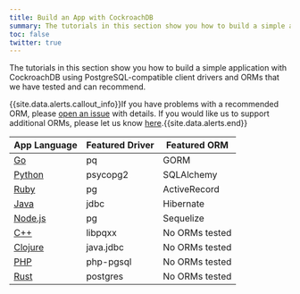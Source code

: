 ```yaml
---
title: Build an App with CockroachDB
summary: The tutorials in this section show you how to build a simple application with CockroachDB, using PostgreSQL-compatible client drivers and ORMs.
toc: false
twitter: true
---
```


The tutorials in this section show you how to build a simple application with CockroachDB using PostgreSQL-compatible client drivers and ORMs that we have tested and can recommend.

{{site.data.alerts.callout_info}}If you have problems with a recommended ORM, please <a href="https://github.com/cockroachdb/cockroach/issues/new">open an issue</a> with details. If you would like us to support additional ORMs, please let us know <a href="https://forum.cockroachlabs.com/t/orm-compatibility/49">here</a>.{{site.data.alerts.end}}

App Language | Featured Driver | Featured ORM
-------------|-----------------|-------------
[Go](build-a-go-app-with-cockroachdb.html) | pq | GORM
[Python](build-a-python-app-with-cockroachdb.html) | psycopg2 | SQLAlchemy
[Ruby](build-a-ruby-app-with-cockroachdb.html) | pg | ActiveRecord
[Java](build-a-java-app-with-cockroachdb.html) | jdbc | Hibernate
[Node.js](build-a-nodejs-app-with-cockroachdb.html) | pg | Sequelize
[C++](build-a-c++-app-with-cockroachdb.html) | libpqxx | No ORMs tested
[Clojure](build-a-clojure-app-with-cockroachdb.html) | java.jdbc | No ORMs tested
[PHP](build-a-php-app-with-cockroachdb.html) | php-pgsql | No ORMs tested
[Rust](build-a-rust-app-with-cockroachdb.html) | postgres | No ORMs tested
